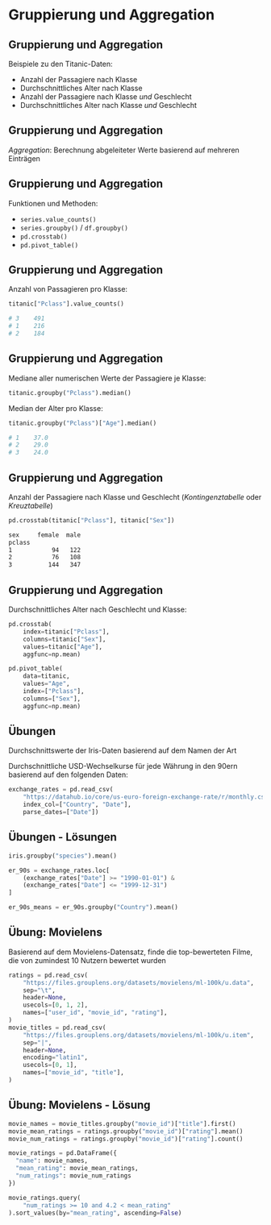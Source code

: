 # Gruppierung und Aggregation

## Gruppierung und Aggregation

Beispiele zu den Titanic-Daten:

- Anzahl der Passagiere nach Klasse
- Durchschnittliches Alter nach Klasse
- Anzahl der Passagiere nach Klasse _und_ Geschlecht
- Durchschnittliches Alter nach Klasse _und_ Geschlecht

## Gruppierung und Aggregation

_Aggregation_: Berechnung abgeleiteter Werte basierend auf mehreren Einträgen

## Gruppierung und Aggregation

Funktionen und Methoden:

- `series.value_counts()`
- `series.groupby()` / `df.groupby()`
- `pd.crosstab()`
- `pd.pivot_table()`

## Gruppierung und Aggregation

Anzahl von Passagieren pro Klasse:

```py
titanic["Pclass"].value_counts()

# 3    491
# 1    216
# 2    184
```

## Gruppierung und Aggregation

Mediane aller numerischen Werte der Passagiere je Klasse:

```py
titanic.groupby("Pclass").median()
```

Median der Alter pro Klasse:

```py
titanic.groupby("Pclass")["Age"].median()

# 1    37.0
# 2    29.0
# 3    24.0
```

## Gruppierung und Aggregation

Anzahl der Passagiere nach Klasse und Geschlecht (_Kontingenztabelle_ oder _Kreuztabelle_)

```py
pd.crosstab(titanic["Pclass"], titanic["Sex"])
```

```txt
sex     female  male
pclass
1           94   122
2           76   108
3          144   347
```

## Gruppierung und Aggregation

Durchschnittliches Alter nach Geschlecht und Klasse:

```py
pd.crosstab(
    index=titanic["Pclass"],
    columns=titanic["Sex"],
    values=titanic["Age"],
    aggfunc=np.mean)
```

```py
pd.pivot_table(
    data=titanic,
    values="Age",
    index=["Pclass"],
    columns=["Sex"],
    aggfunc=np.mean)
```

## Übungen

Durchschnittswerte der Iris-Daten basierend auf dem Namen der Art

Durchschnittliche USD-Wechselkurse für jede Währung in den 90ern basierend auf den folgenden Daten:

```py
exchange_rates = pd.read_csv(
    "https://datahub.io/core/us-euro-foreign-exchange-rate/r/monthly.csv",
    index_col=["Country", "Date"],
    parse_dates=["Date"])
```

## Übungen - Lösungen

```py
iris.groupby("species").mean()
```

```py
er_90s = exchange_rates.loc[
    (exchange_rates["Date"] >= "1990-01-01") &
    (exchange_rates["Date"] <= "1999-12-31")
]

er_90s_means = er_90s.groupby("Country").mean()
```

## Übung: Movielens

Basierend auf dem Movielens-Datensatz, finde die top-bewerteten Filme, die von zumindest 10 Nutzern bewertet wurden

```py
ratings = pd.read_csv(
    "https://files.grouplens.org/datasets/movielens/ml-100k/u.data",
    sep="\t",
    header=None,
    usecols=[0, 1, 2],
    names=["user_id", "movie_id", "rating"],
)
movie_titles = pd.read_csv(
    "https://files.grouplens.org/datasets/movielens/ml-100k/u.item",
    sep="|",
    header=None,
    encoding="latin1",
    usecols=[0, 1],
    names=["movie_id", "title"],
)
```

## Übung: Movielens - Lösung

```py
movie_names = movie_titles.groupby("movie_id")["title"].first()
movie_mean_ratings = ratings.groupby("movie_id")["rating"].mean()
movie_num_ratings = ratings.groupby("movie_id")["rating"].count()

movie_ratings = pd.DataFrame({
  "name": movie_names,
  "mean_rating": movie_mean_ratings,
  "num_ratings": movie_num_ratings
})

movie_ratings.query(
    "num_ratings >= 10 and 4.2 < mean_rating"
).sort_values(by="mean_rating", ascending=False)
```
